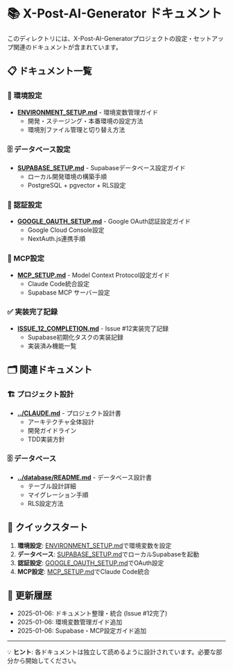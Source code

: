 # 📚 X-Post-AI-Generator ドキュメント

このディレクトリには、X-Post-AI-Generatorプロジェクトの設定・セットアップ関連のドキュメントが含まれています。

## 📋 ドキュメント一覧

### 🔧 環境設定
- **[ENVIRONMENT_SETUP.md](./ENVIRONMENT_SETUP.md)** - 環境変数管理ガイド
  - 開発・ステージング・本番環境の設定方法
  - 環境別ファイル管理と切り替え方法

### 🗄️ データベース設定
- **[SUPABASE_SETUP.md](./SUPABASE_SETUP.md)** - Supabaseデータベース設定ガイド
  - ローカル開発環境の構築手順
  - PostgreSQL + pgvector + RLS設定

### 🔐 認証設定
- **[GOOGLE_OAUTH_SETUP.md](./GOOGLE_OAUTH_SETUP.md)** - Google OAuth認証設定ガイド
  - Google Cloud Console設定
  - NextAuth.js連携手順

### 🔗 MCP設定
- **[MCP_SETUP.md](./MCP_SETUP.md)** - Model Context Protocol設定ガイド
  - Claude Code統合設定
  - Supabase MCP サーバー設定

### ✅ 実装完了記録
- **[ISSUE_12_COMPLETION.md](./ISSUE_12_COMPLETION.md)** - Issue #12実装完了記録
  - Supabase初期化タスクの実装記録
  - 実装済み機能一覧

## 🗂️ 関連ドキュメント

### 🏗️ プロジェクト設計
- **[../CLAUDE.md](../CLAUDE.md)** - プロジェクト設計書
  - アーキテクチャ全体設計
  - 開発ガイドライン
  - TDD実装方針

### 🗄️ データベース
- **[../database/README.md](../database/README.md)** - データベース設計書
  - テーブル設計詳細
  - マイグレーション手順
  - RLS設定方法

## 🚀 クイックスタート

1. **環境設定**: [ENVIRONMENT_SETUP.md](./ENVIRONMENT_SETUP.md)で環境変数を設定
2. **データベース**: [SUPABASE_SETUP.md](./SUPABASE_SETUP.md)でローカルSupabaseを起動
3. **認証設定**: [GOOGLE_OAUTH_SETUP.md](./GOOGLE_OAUTH_SETUP.md)でOAuth設定
4. **MCP設定**: [MCP_SETUP.md](./MCP_SETUP.md)でClaude Code統合

## 📝 更新履歴

- 2025-01-06: ドキュメント整理・統合 (Issue #12完了)
- 2025-01-06: 環境変数管理ガイド追加
- 2025-01-06: Supabase・MCP設定ガイド追加

---

💡 **ヒント**: 各ドキュメントは独立して読めるように設計されています。必要な部分から開始してください。